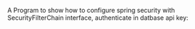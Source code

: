 A Program to show how to configure spring security with SecurityFilterChain interface, authenticate in datbase api key:
